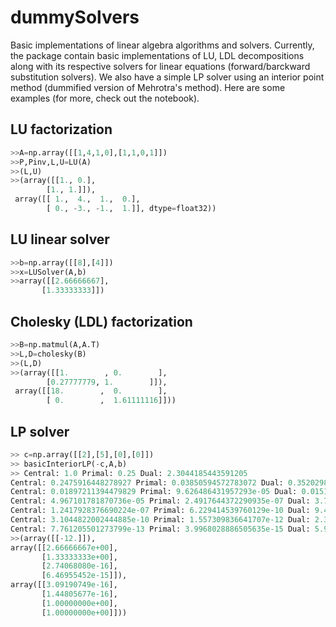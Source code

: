 # dummySolvers
Basic implementations of linear algebra algorithms and solvers. Currently, the package contain basic implementations of LU, LDL decompositions along with its respective solvers for linear equations (forward/barckward substitution solvers). We also have a simple LP solver using an interior point method (dummified version of Mehrotra's method). Here are some examples (for more, check out the notebook).

## LU factorization

```python
>>A=np.array([[1,4,1,0],[1,1,0,1]])
>>P,Pinv,L,U=LU(A)
>>(L,U)
>>(array([[1., 0.],
        [1., 1.]]),
 array([[ 1.,  4.,  1.,  0.],
        [ 0., -3., -1.,  1.]], dtype=float32))
```

## LU linear solver
```python
>>b=np.array([[8],[4]])
>>x=LUSolver(A,b)
>>array([[2.66666667],
       [1.33333333]])
```

## Cholesky (LDL) factorization

```python
>>B=np.matmul(A,A.T)
>>L,D=cholesky(B)
>>(L,D)
>>(array([[1.        , 0.        ],
        [0.27777779, 1.        ]]),
 array([[18.        ,  0.        ],
        [ 0.        ,  1.61111116]]))
 ```
 
 ## LP solver
 ```python
 >> c=np.array([[2],[5],[0],[0]])
 >> basicInteriorLP(-c,A,b)
 >> Central: 1.0 Primal: 0.25 Dual: 2.3044185443591205
Central: 0.2475916448278927 Primal: 0.03850594572783072 Dual: 0.35202986224744426
Central: 0.01897211394479829 Primal: 9.626486431957293e-05 Dual: 0.015113703207410645
Central: 4.967101781870736e-05 Primal: 2.4917644372290935e-07 Dual: 3.7784258018603556e-05
Central: 1.2417928376690224e-07 Primal: 6.229414539760129e-10 Dual: 9.446064510742916e-08
Central: 3.1044822002444885e-10 Primal: 1.557309836641707e-12 Dual: 2.3615156258039155e-10
Central: 7.761205501273799e-13 Primal: 3.9968028886505635e-15 Dual: 5.903733510635419e-13
>>(array([[-12.]]),
 array([[2.66666667e+00],
        [1.33333333e+00],
        [2.74068080e-16],
        [6.46955452e-15]]),
 array([[3.09190749e-16],
        [1.44805677e-16],
        [1.00000000e+00],
        [1.00000000e+00]]))
 ```

